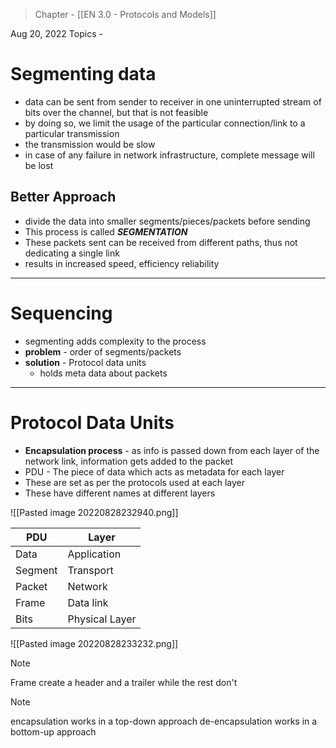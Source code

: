 >Chapter - [[EN 3.0 - Protocols and Models]]

Aug 20, 2022
Topics - 

# Segmenting data
- data can be sent from sender to receiver in one uninterrupted stream of bits over the channel, but that is not feasible
- by doing so, we limit the usage of the particular connection/link to a particular transmission
- the transmission would be slow
- in case of any failure in network infrastructure, complete message will be lost

## Better Approach
- divide the data into smaller segments/pieces/packets before sending
- This process is called ***SEGMENTATION*** 
- These packets sent can be received from different paths, thus not dedicating a single link
- results in increased speed, efficiency reliability

---
# Sequencing
- segmenting adds complexity to the process
- **problem** - order of segments/packets
- **solution** - Protocol data units
	- holds meta data about packets

---
# Protocol Data Units
- **Encapsulation process** - as info is passed down from each layer of the network link, information gets added to the packet
- PDU - The piece of data which acts as metadata for each layer
- These are set as per the protocols used at each layer
- These have different names at different layers

![[Pasted image 20220828232940.png]]

| PDU     | Layer          |
| ------- | -------------- |
| Data    | Application    |
| Segment | Transport      |
| Packet  | Network        |
| Frame   | Data link      |
| Bits    | Physical Layer | 

![[Pasted image 20220828233232.png]]

>[!NOTE]
>Frame create a header and a trailer while the rest don't


>[!NOTE]
>encapsulation works in a top-down approach
>de-encapsulation works in a bottom-up approach

